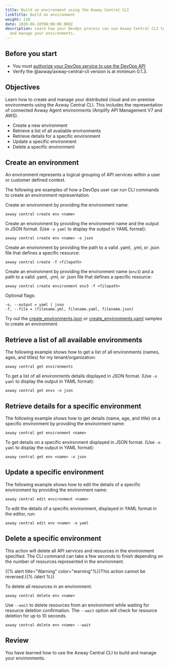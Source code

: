 ```yaml
---
title: Build an environment using the Axway Central CLI
linkTitle: Build an environment
weight: 110
date: 2020-06-10T00:00:00.000Z
description: Learn how your DevOps process can use Axway Central CLI to build
  and manage your environments.
---
```


## Before you start

* You must [authorize your DevOps service to use the DevOps API](/docs/integrate_with_central/cli_central/cli_install/#authorize-your-cli-to-use-the-amplify-central-apis)
* Verify the @axway/axway-central-cli version is at minimum 0.1.3.

## Objectives

Learn how to create and manage your distributed cloud and on-premise environments using the Axway Central CLI. This includes the representation of connected Axway Agent environments (Amplify API Management V7 and AWS).

* Create a new environment
* Retrieve a list of all available environments
* Retrieve details for a specific environment
* Update a specific environment
* Delete a specific environment

## Create an environment

An environment represents a logical grouping of API services within a user or customer defined context.

The following are examples of how a DevOps user can run CLI commands to create an environment representation.

Create an environment by providing the environment name:

 ```
 axway central create env <name>
 ```

Create an environment by providing the environment name and the output in JSON format. (Use `-o yaml` to display the output in YAML format):

 ```
 axway central create env <name> -o json
 ```

Create an environment by providing the path to a valid .yaml, .yml, or .json file that defines a specific resource:

 ```
 axway central create -f <filepath>
 ```

Create an environment by providing the environment name (`env3`) and a path to a valid .yaml, .yml, or .json file that defines a specific resource:

```
axway central create environment env3 -f <filepath>
```

Optional flags:

```
-o, --output = yaml | json
-f, --file = (filename.yml, filename.yaml, filename.json)
```

Try out the [create_environments.json](https://axway-open-docs.netlify.app/samples/central/create_environments.json) or [create_environments.yaml](https://axway-open-docs.netlify.app/samples/central/create_environments.yaml) samples to create an environment.

## Retrieve a list of all available environments

The following example shows how to get a list of all environments (names, ages, and titles) for my tenant/organization:

```
axway central get environments
```

To get a list of all environments details displayed in JSON format. (Use `-o yaml` to display the output in YAML format):

```
axway central get envs -o json
```

## Retrieve details for a specific environment

The following example shows how to get details (name, age, and title) on a specific environment by providing the environment name:

```
axway central get environment <name>
```

To get details on a specific environment displayed in JSON format. (Use `-o yaml` to display the output in YAML format):

```
axway central get env <name> -o json
```

## Update a specific environment

The following example shows how to edit the details of a specific environment by providing the environment name:

```
axway central edit environment <name>
```

To edit the details of a specific environment, displayed in YAML format in the editor, run:

```
axway central edit env <name> -o yaml
```

## Delete a specific environment

This action will delete all API services and resources in the environment specified. The CLI command can take a few seconds to finish depending on the number of resources represented in the environment.

{{% alert title="Warning" color="warning"%}}This action cannot be reversed.{{% /alert %}}

To delete all resources in an environment:

```
axway central delete env <name>
```

Use `--wait` to delete resources from an environment while waiting for resource deletion confirmation. The `--wait` option will check for resource deletion for up to 10 seconds.

```
axway central delete env <name> --wait
```

## Review

You have learned how to use the Axway Central CLI to build and manage your environments.
